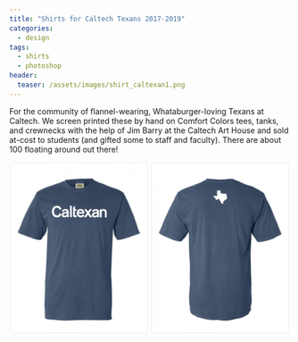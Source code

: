 ```yaml
---
title: "Shirts for Caltech Texans 2017-2019"
categories:
  - design
tags:
  - shirts
  - photoshop
header:
  teaser: /assets/images/shirt_caltexan1.png
---
```


For the community of flannel-wearing, Whataburger-loving Texans at Caltech. We screen printed these by hand on Comfort Colors tees, tanks, and crewnecks with the help of Jim Barry at the Caltech Art House and sold at-cost to students (and gifted some to staff and faculty). There are about 100 floating around out there!

![shirt](/assets/images/shirt_caltexan1.png)